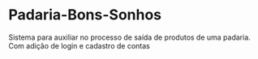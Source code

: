 # Padaria-Bons-Sonhos
Sistema para auxiliar no processo de saída de produtos de uma padaria. Com adição de login e cadastro de contas
